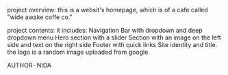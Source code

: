 project overview:
this is a websit's homepage, which is of a cafe called "wide awake coffe co."

project contents:
it includes:
Navigation Bar with dropdown and deep dropdown menu
Hero section with a slider
Section with an image on the left side and text on the right side
Footer with quick links
Site identity and title.
the logo is a random image uploaded from google.


AUTHOR- NIDA
